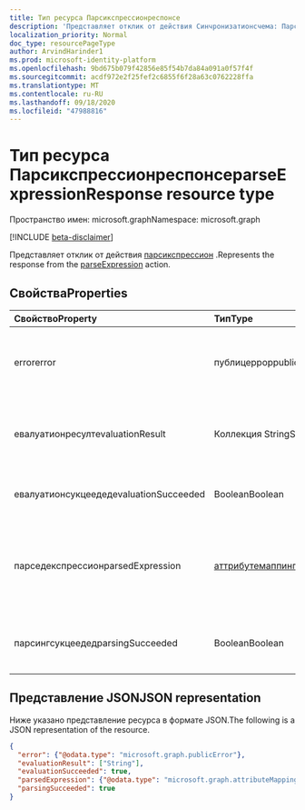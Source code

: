 ```yaml
---
title: Тип ресурса Парсикспрессионреспонсе
description: 'Представляет отклик от действия Синчронизатионсчема: Парсикспрессион.'
localization_priority: Normal
doc_type: resourcePageType
author: ArvindHarinder1
ms.prod: microsoft-identity-platform
ms.openlocfilehash: 9bd675b079f42856e85f54b7da84a091a0f57f4f
ms.sourcegitcommit: acdf972e2f25fef2c6855f6f28a63c0762228ffa
ms.translationtype: MT
ms.contentlocale: ru-RU
ms.lasthandoff: 09/18/2020
ms.locfileid: "47988816"
---
```

# <a name="parseexpressionresponse-resource-type"></a><span data-ttu-id="caaa3-103">Тип ресурса Парсикспрессионреспонсе</span><span class="sxs-lookup"><span data-stu-id="caaa3-103">parseExpressionResponse resource type</span></span>

<span data-ttu-id="caaa3-104">Пространство имен: microsoft.graph</span><span class="sxs-lookup"><span data-stu-id="caaa3-104">Namespace: microsoft.graph</span></span>

[!INCLUDE [beta-disclaimer](../../includes/beta-disclaimer.md)]

<span data-ttu-id="caaa3-105">Представляет отклик от действия [парсикспрессион](../api/synchronization-synchronizationschema-parseexpression.md) .</span><span class="sxs-lookup"><span data-stu-id="caaa3-105">Represents the response from the [parseExpression](../api/synchronization-synchronizationschema-parseexpression.md) action.</span></span>

## <a name="properties"></a><span data-ttu-id="caaa3-106">Свойства</span><span class="sxs-lookup"><span data-stu-id="caaa3-106">Properties</span></span>
| <span data-ttu-id="caaa3-107">Свойство</span><span class="sxs-lookup"><span data-stu-id="caaa3-107">Property</span></span>     | <span data-ttu-id="caaa3-108">Тип</span><span class="sxs-lookup"><span data-stu-id="caaa3-108">Type</span></span>   |<span data-ttu-id="caaa3-109">Описание</span><span class="sxs-lookup"><span data-stu-id="caaa3-109">Description</span></span>|
|:---------------|:--------|:----------|
|<span data-ttu-id="caaa3-110">error</span><span class="sxs-lookup"><span data-stu-id="caaa3-110">error</span></span>|<span data-ttu-id="caaa3-111">публицеррор</span><span class="sxs-lookup"><span data-stu-id="caaa3-111">publicError</span></span>|<span data-ttu-id="caaa3-112">Сведения об ошибке, если вычисление выражений привело к ошибке.</span><span class="sxs-lookup"><span data-stu-id="caaa3-112">Error details, if expression evaluation resulted in an error.</span></span>|
|<span data-ttu-id="caaa3-113">евалуатионресулт</span><span class="sxs-lookup"><span data-stu-id="caaa3-113">evaluationResult</span></span>|<span data-ttu-id="caaa3-114">Коллекция String</span><span class="sxs-lookup"><span data-stu-id="caaa3-114">String collection</span></span>|<span data-ttu-id="caaa3-115">Коллекция значений, полученных при оценке выражения.</span><span class="sxs-lookup"><span data-stu-id="caaa3-115">A collection of values produced by the evaluation of the expression.</span></span>|
|<span data-ttu-id="caaa3-116">евалуатионсукцеедед</span><span class="sxs-lookup"><span data-stu-id="caaa3-116">evaluationSucceeded</span></span>|<span data-ttu-id="caaa3-117">Boolean</span><span class="sxs-lookup"><span data-stu-id="caaa3-117">Boolean</span></span>|<span data-ttu-id="caaa3-118">`true` , если оценка выполнена успешно.</span><span class="sxs-lookup"><span data-stu-id="caaa3-118">`true` if the evaluation was successful.</span></span>|
|<span data-ttu-id="caaa3-119">парседекспрессион</span><span class="sxs-lookup"><span data-stu-id="caaa3-119">parsedExpression</span></span>|[<span data-ttu-id="caaa3-120">аттрибутемаппингсаурце</span><span class="sxs-lookup"><span data-stu-id="caaa3-120">attributeMappingSource</span></span>](synchronization-attributemappingsource.md)|<span data-ttu-id="caaa3-121">Объект [аттрибутемаппингсаурце](synchronization-attributemappingsource.md) , представляющий проанализированное выражение.</span><span class="sxs-lookup"><span data-stu-id="caaa3-121">An [attributeMappingSource](synchronization-attributemappingsource.md) object representing the parsed expression.</span></span>|
|<span data-ttu-id="caaa3-122">парсингсукцеедед</span><span class="sxs-lookup"><span data-stu-id="caaa3-122">parsingSucceeded</span></span>|<span data-ttu-id="caaa3-123">Boolean</span><span class="sxs-lookup"><span data-stu-id="caaa3-123">Boolean</span></span>|<span data-ttu-id="caaa3-124">`true` , если выражение было успешно проанализировано.</span><span class="sxs-lookup"><span data-stu-id="caaa3-124">`true` if the expression was parsed successfully.</span></span>|

## <a name="json-representation"></a><span data-ttu-id="caaa3-125">Представление JSON</span><span class="sxs-lookup"><span data-stu-id="caaa3-125">JSON representation</span></span>

<span data-ttu-id="caaa3-126">Ниже указано представление ресурса в формате JSON.</span><span class="sxs-lookup"><span data-stu-id="caaa3-126">The following is a JSON representation of the resource.</span></span>

<!-- {
  "blockType": "resource",
  "optionalProperties": [

  ],
  "@odata.type": "microsoft.graph.parseExpressionResponse"
}-->

```json
{
  "error": {"@odata.type": "microsoft.graph.publicError"},
  "evaluationResult": ["String"],
  "evaluationSucceeded": true,
  "parsedExpression": {"@odata.type": "microsoft.graph.attributeMappingSource"},
  "parsingSucceeded": true
}

```

<!-- uuid: 8fcb5dbc-d5aa-4681-8e31-b001d5168d79
2015-10-25 14:57:30 UTC -->
<!--
{
  "type": "#page.annotation",
  "description": "parseExpressionResponse resource",
  "keywords": "",
  "section": "documentation",
  "tocPath": "",
  "suppressions": []
}
-->


